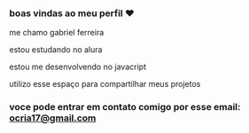 ### boas vindas ao meu perfil ❤
me chamo gabriel ferreira

estou estudando no alura

estou me desenvolvendo no javacript

utilizo esse espaço para compartilhar meus projetos

### voce pode entrar em contato comigo por esse email: ocria17@gmail.com
